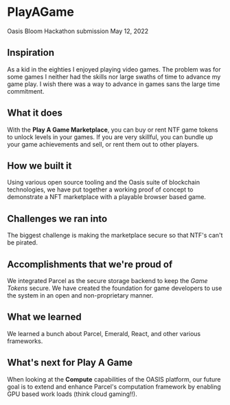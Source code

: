 # PlayAGame

Oasis Bloom Hackathon submission May 12, 2022

## Inspiration

As a kid in the eighties I enjoyed playing video games.  The problem was for some games I neither had the skills nor large swaths of time to advance my game play.   I wish there was a way to advance in games sans the large time commitment.

## What it does

With the **Play A Game Marketplace**, you can buy or rent NTF game tokens to unlock levels in your games.  If you are very skillful, you can bundle up your game achievements and sell, or rent them out to other players.

## How we built it

Using various open source tooling and the Oasis suite of blockchain technologies, we have put together a working proof of concept to demonstrate a NFT marketplace with a playable browser based game.

## Challenges we ran into

The biggest challenge is making the marketplace secure so that NTF's can't be pirated.

## Accomplishments that we're proud of

We integrated Parcel as the secure storage backend to keep the _Game Tokens_ secure.  We have created the foundation for game developers to use the system in an open and non-proprietary manner.

## What we learned

We learned a bunch about Parcel, Emerald, React, and other various frameworks.

## What's next for Play A Game

When looking at the **Compute** capabilities of the OASIS platform, our future goal is to extend and enhance Parcel's computation framework by enabling GPU based work loads (think cloud gaming!!).  

